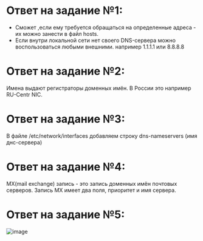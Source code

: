 # Ответ на задание №1:

- Сможет ,если ему требуется обращаться на определенные адреса - их можно занести в файл hosts. 
- Если внутри локальной сети нет своего DNS-сервера можно воспользоваться любыми внешними. например 1.1.1.1 или 8.8.8.8 

# Ответ на задание №2:
Имена выдают регистраторы доменных имён. В России это например RU-Centr NIC.

# Ответ на задание №3:
В файле /etc/network/interfaces добавляем строку dns-nameservers  (имя днс-сервера)

# Ответ на задание №4:
MX(mail exchange) запись - это  запись доменных имён почтовых серверов. Запись MX имеет два поля, приоритет и имя сервера.



# Ответ на задание №5:
![image](https://user-images.githubusercontent.com/107581500/195685799-5e7d8931-d76c-4c63-a9ad-05be05e878b1.png)
